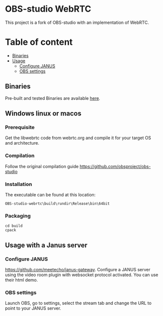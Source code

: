 
# OBS-studio WebRTC

This project is a fork of OBS-studio with an implementation of WebRTC.

# Table of content

- [Binaries](#binaries)
- [Usage](#usage)
  * [Configure JANUS](#configure-janus)
  * [OBS settings](#obs-settings)

## Binaries

Pre-built and tested Binaries are available [here](https://github.com/CoSMoSoftware/OBS-studio-webrtc/releases).

## Windows linux or macos

### Prerequisite

Get the libwebrtc code from webrtc.org and compile it for your target OS and architecture.

### Compilation

Follow the original compilation guide https://github.com/obsproject/obs-studio

### Installation
The executable can be found at this location:

```
OBS-studio-webrtc\build\rundir\Release\bin\64bit
```

### Packaging 

```
cd build
cpack
```

## Usage with a Janus server

### Configure JANUS

https://github.com/meetecho/janus-gateway.
Configure a JANUS server using the video room plugin with websocket protocol activated. You can use their html demo.

### OBS settings

Launch OBS, go to settings, select the stream tab and change the URL to point to your JANUS server.
